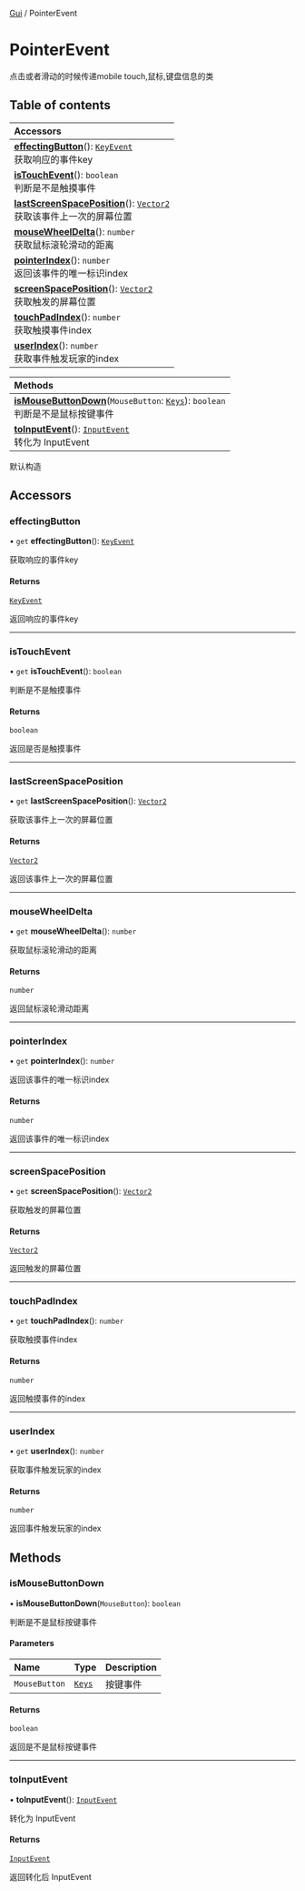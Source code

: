[Gui](../groups/Core.Gui.md) / PointerEvent

# PointerEvent <Badge type="tip" text="Class" /> <Score text="PointerEvent" />

点击或者滑动的时候传递mobile touch,鼠标,键盘信息的类

## Table of contents

| Accessors |
| :-----|
| **[effectingButton](mw.PointerEvent.md#effectingbutton)**(): [`KeyEvent`](mw.KeyEvent.md) <br> 获取响应的事件key|
| **[isTouchEvent](mw.PointerEvent.md#istouchevent)**(): `boolean` <br> 判断是不是触摸事件|
| **[lastScreenSpacePosition](mw.PointerEvent.md#lastscreenspaceposition)**(): [`Vector2`](mw.Vector2.md) <br> 获取该事件上一次的屏幕位置|
| **[mouseWheelDelta](mw.PointerEvent.md#mousewheeldelta)**(): `number` <br> 获取鼠标滚轮滑动的距离|
| **[pointerIndex](mw.PointerEvent.md#pointerindex)**(): `number` <br> 返回该事件的唯一标识index|
| **[screenSpacePosition](mw.PointerEvent.md#screenspaceposition)**(): [`Vector2`](mw.Vector2.md) <br> 获取触发的屏幕位置|
| **[touchPadIndex](mw.PointerEvent.md#touchpadindex)**(): `number` <br> 获取触摸事件index|
| **[userIndex](mw.PointerEvent.md#userindex)**(): `number` <br> 获取事件触发玩家的index|

| Methods |
| :-----|
| **[isMouseButtonDown](mw.PointerEvent.md#ismousebuttondown)**(`MouseButton`: [`Keys`](../enums/mw.Keys.md)): `boolean` <br> 判断是不是鼠标按键事件|
| **[toInputEvent](mw.PointerEvent.md#toinputevent)**(): [`InputEvent`](mw.InputEvent.md) <br> 转化为 InputEvent|

默认构造

## Accessors

### effectingButton <Score text="effectingButton" /> 

• `get` **effectingButton**(): [`KeyEvent`](mw.KeyEvent.md) <Badge type="tip" text="client" />

获取响应的事件key


#### Returns

[`KeyEvent`](mw.KeyEvent.md)

返回响应的事件key

___

### isTouchEvent <Score text="isTouchEvent" /> 

• `get` **isTouchEvent**(): `boolean` <Badge type="tip" text="client" />

判断是不是触摸事件


#### Returns

`boolean`

返回是否是触摸事件

___

### lastScreenSpacePosition <Score text="lastScreenSpacePosition" /> 

• `get` **lastScreenSpacePosition**(): [`Vector2`](mw.Vector2.md) <Badge type="tip" text="client" />

获取该事件上一次的屏幕位置


#### Returns

[`Vector2`](mw.Vector2.md)

返回该事件上一次的屏幕位置

___

### mouseWheelDelta <Score text="mouseWheelDelta" /> 

• `get` **mouseWheelDelta**(): `number` <Badge type="tip" text="client" />

获取鼠标滚轮滑动的距离


#### Returns

`number`

返回鼠标滚轮滑动距离

___

### pointerIndex <Score text="pointerIndex" /> 

• `get` **pointerIndex**(): `number` <Badge type="tip" text="client" />

返回该事件的唯一标识index


#### Returns

`number`

返回该事件的唯一标识index

___

### screenSpacePosition <Score text="screenSpacePosition" /> 

• `get` **screenSpacePosition**(): [`Vector2`](mw.Vector2.md) <Badge type="tip" text="client" />

获取触发的屏幕位置


#### Returns

[`Vector2`](mw.Vector2.md)

返回触发的屏幕位置

___

### touchPadIndex <Score text="touchPadIndex" /> 

• `get` **touchPadIndex**(): `number` <Badge type="tip" text="client" />

获取触摸事件index


#### Returns

`number`

返回触摸事件的index

___

### userIndex <Score text="userIndex" /> 

• `get` **userIndex**(): `number` <Badge type="tip" text="client" />

获取事件触发玩家的index


#### Returns

`number`

返回事件触发玩家的index

## Methods

### isMouseButtonDown <Score text="isMouseButtonDown" /> 

• **isMouseButtonDown**(`MouseButton`): `boolean` <Badge type="tip" text="client" />

判断是不是鼠标按键事件


#### Parameters

| Name | Type | Description |
| :------ | :------ | :------ |
| `MouseButton` | [`Keys`](../enums/mw.Keys.md) | 按键事件 |

#### Returns

`boolean`

返回是不是鼠标按键事件

___

### toInputEvent <Score text="toInputEvent" /> 

• **toInputEvent**(): [`InputEvent`](mw.InputEvent.md) <Badge type="tip" text="client" />

转化为 InputEvent


#### Returns

[`InputEvent`](mw.InputEvent.md)

返回转化后 InputEvent
